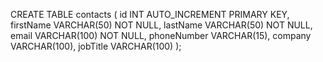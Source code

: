 CREATE TABLE contacts (
  id INT AUTO_INCREMENT PRIMARY KEY,
  firstName VARCHAR(50) NOT NULL,
  lastName VARCHAR(50) NOT NULL,
  email VARCHAR(100) NOT NULL,
  phoneNumber VARCHAR(15),
  company VARCHAR(100),
  jobTitle VARCHAR(100)
);
